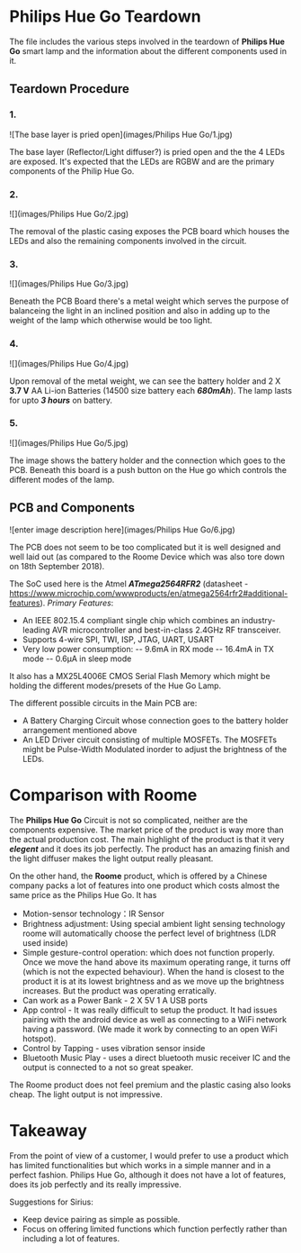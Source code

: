# Philips Hue Go Teardown

The file includes the various steps involved in the teardown of **Philips Hue Go** smart lamp and the information about the  different components used in it.

## Teardown Procedure
### 1. 
![The base layer is pried open](images/Philips Hue Go/1.jpg)

The base layer (Reflector/Light diffuser?) is pried open and the the 4 LEDs are exposed. It's expected that the LEDs are RGBW and are the primary components of the Philip Hue Go.

### 2.
![](images/Philips Hue Go/2.jpg)

The removal of the plastic casing exposes the PCB board which houses the LEDs and also the remaining components involved in the circuit.
### 3.
![](images/Philips Hue Go/3.jpg)

Beneath the PCB Board there's a metal weight which serves the purpose of balanceing the light in an inclined position and also in adding up to the weight of the lamp which otherwise would be too light.

### 4.
![](images/Philips Hue Go/4.jpg)

Upon removal of the metal weight, we can see the battery holder and 2 X **3.7 V** AA Li-ion Batteries (14500 size battery each ***680mAh***). The lamp lasts for upto ***3 hours*** on battery.

### 5.
![](images/Philips Hue Go/5.jpg)

The image shows the battery holder and the connection which goes to the PCB. Beneath this board is a push button on the Hue go which controls the different modes of the lamp.


## PCB and Components
![enter image description here](images/Philips Hue Go/6.jpg)

The PCB does not seem to be too complicated but it is well designed and well laid out (as compared to the Roome Device which was also tore down on 18th September 2018).

The SoC used here is the Atmel ***ATmega2564RFR2*** (datasheet - https://www.microchip.com/wwwproducts/en/atmega2564rfr2#additional-features).
*Primary Features*:
- An IEEE 802.15.4 compliant single chip which combines an industry-leading AVR microcontroller and best-in-class 2.4GHz RF transceiver.
- Supports 4-wire SPI, TWI, ISP, JTAG, UART, USART
- Very low power consumption:
-- 9.6mA in RX mode
-- 16.4mA in TX mode
-- 0.6μA in sleep mode

It also has a MX25L4006E CMOS Serial Flash Memory which might be holding the different modes/presets of the Hue Go Lamp.

The different possible circuits in the Main PCB are:

- A Battery Charging Circuit whose connection goes to the battery holder arrangement mentioned above
- An LED Driver circuit consisting of multiple MOSFETs. The MOSFETs might be Pulse-Width Modulated inorder to adjust the brightness of the LEDs.

# Comparison with Roome

The **Philips Hue Go** Circuit is not so complicated, neither are the components expensive. The market price of the product is way more than the actual production cost. The main highlight of the product is that it very ***elegent*** and it does its job perfectly. The product has an amazing finish and the light diffuser makes the light output really pleasant.

On the other hand, the **Roome** product, which is offered by a Chinese company packs a lot of features into one product which costs almost the same price as the Philips Hue Go. It has
-   Motion-sensor technology：IR Sensor
-   Brightness adjustment: Using special ambient light sensing technology roome will automatically choose the perfect level of brightness (LDR used inside)
-   Simple gesture-control operation: which does not function properly. Once we move the hand above its maximum operating range, it turns off (which is not the expected behaviour). When the hand is closest to the product it is at its lowest brightness and as we move up the brightness increases. But the product was operating erratically.
-   Can work as a Power Bank - 2 X 5V 1 A USB ports
-   App control - It was really difficult to setup the product. It had issues pairing with the android device as well as connecting to a WiFi network having a password. (We made it work by connecting to an open WiFi hotspot).
- Control by Tapping - uses vibration sensor inside
- Bluetooth Music Play - uses a direct bluetooth music receiver IC and the output is connected to a not so great speaker.

The Roome product does not feel premium and the plastic casing also looks cheap. The light output is not impressive.

# Takeaway
From the point of view of a customer, I would prefer to use a product which has limited functionalities but which works in a simple manner and in a perfect fashion. Philips Hue Go, although it does not have a lot of features, does its job perfectly and its really impressive.

Suggestions for Sirius:
- Keep device pairing as simple as possible.
- Focus on offering limited functions which function perfectly rather than including a lot of features.
